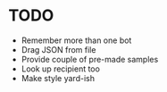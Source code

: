 # TODO

* Remember more than one bot
* Drag JSON from file
* Provide couple of pre-made samples
* Look up recipient too
* Make style yard-ish